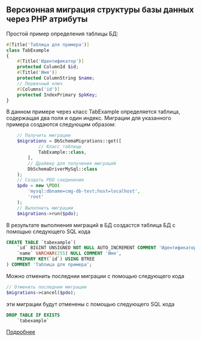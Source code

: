 ## Версионная миграция структуры базы данных через PHP атрибуты

Простой пример определения таблицы БД:
```php
#[Title('Таблица для примера')]
class TabExample
{
    #[Title('Идентификатор')]
    protected ColumnId $id;
    #[Title('Имя')]
    protected ColumnString $name;
    // Первичный ключ
    #[Columns('id')]
    protected IndexPrimary $pkKey; 
}
```
В данном примере через класс TabExample определяется таблица, содержащая два поля и один индекс. Миграции для указанного примера создаются следующим образом:
```php
    // Получить миграции
    $migrations = DbSchemaMigrations::get([
            // Класс таблицы
            TabExample::class,      
        ],
        // Драйвер для получения миграций
        DbSchemaDriverMySql::class   
    );
    // Создать PDO соединение
    $pdo = new \PDO(
        'mysql:dbname=cmg-db-test;host=localhost', 
        'root'
    );
    // Выполнить миграции
    $migrations->run($pdo);
```
В результате выполнения миграций в БД создастся таблица БД с помощью следующего SQL кода
```sql
CREATE TABLE `tabexample`(
    `id` BIGINT UNSIGNED NOT NULL AUTO_INCREMENT COMMENT 'Идентификатор',
    `name` VARCHAR(255) NULL COMMENT 'Имя',
    PRIMARY KEY(`id`) USING BTREE
) COMMENT 'Таблица для примера';
```
Можно отменить последнии миграции с помощью следующего кода
```php
// Отменить последнии миграции
$migrations->cancel($pdo);
```
эти миграции будут отменены с помощью следующего SQL кода
```sql
DROP TABLE IF EXISTS
    `tabexample`
```

[Подробнее](docs/index.md)
